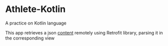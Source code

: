 # Athlete-Kotlin
A practice on Kotlin language

This app retrieves a json [content](https://gist.githubusercontent.com/MohamedWael/1406437f14e9a769a3a572a78906388f/raw/5be50e67c96c5ed1da9fe6344d2dd7befef0ba25/athletes.josn) remotely using Retrofit library, parsing it in the corresponding view
